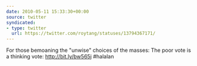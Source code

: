 ```yaml
---
date: 2010-05-11 15:33:30+00:00
source: twitter
syndicated:
- type: twitter
  url: https://twitter.com/roytang/statuses/13794367171/
---
```


For those bemoaning the "unwise" choices of the masses: The poor vote is a thinking vote: http://bit.ly/bw565j #halalan